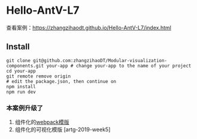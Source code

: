 # Hello-AntV-L7
查看案例：https://zhangzihaodt.github.io/Hello-AntV-L7/index.html

## Install
```
git clone git@github.com:zhangzihaoDT/Modular-visualization-components.git your-app # change your-app to the name of your project
cd your-app
git remote remove origin
# edit the package.json, then continue on
npm install
npm run dev
```


### 本案例升级了 

1. 组件化的[webpack模版](https://segmentfault.com/a/1190000017745622)
2. 组件化的可视化模版 [artg-2019-week5]

